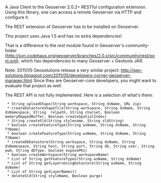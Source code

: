 A Java Client to the Geoserver 2.0.2+ RESTful configuration extension. Using this library, one can access a remote Geoserver via HTTP and configure it.

The REST extension of Geoserver has to be installed on Geoserver.

This project uses Java 1.5 and has no extra dependencies!

That is a difference to the _rest_ module found in Geoserver's community-folder (http://svn.codehaus.org/geoserver/branches/2.0.x/src/community/rest/pom.xml), which has dependencies to many Geoserver + Geotools JAR.

Note: 2011/05 Geosolutions release a very similar project: http://geo-solutions.blogspot.com/2011/05/developers-corner-geoserver-manager.html
Since they are Geoserver-core developers, you might want to evaluate that project as well.

The REST API is not fully implemented. Here is a selection of what's there:

```
 * String uploadShape(String workspace, String dsName, URL zip)
 * createDatastoreShapefile(String workspace, String dsName, String dsNamespace, String  relpath, String charset, Boolean memoryMappedBuffer, Boolean createSpatialIndex)
 * String createSld(String stylename, String sldString)
 * boolean createFeatureType(String wsName, String dsName, String ftName)
 * boolean createFeatureType(String wsName, String dsName, String ftName)
 * createDbDatastore(String workspace, String dsName, String dsNamespace, String host, String port, String db, String user, String pwd, String dbType, boolean exposePKs)
 * boolean createWorkspace(String workspaceName)
 * List of String getFeatureTypes(String wsName, String dsName)
 * List of String getLayersUsingDatastore(String wsName, String dsName)
 * List of String getLayerNames()
 * deleteSld(String styleName, Boolean purge)
```